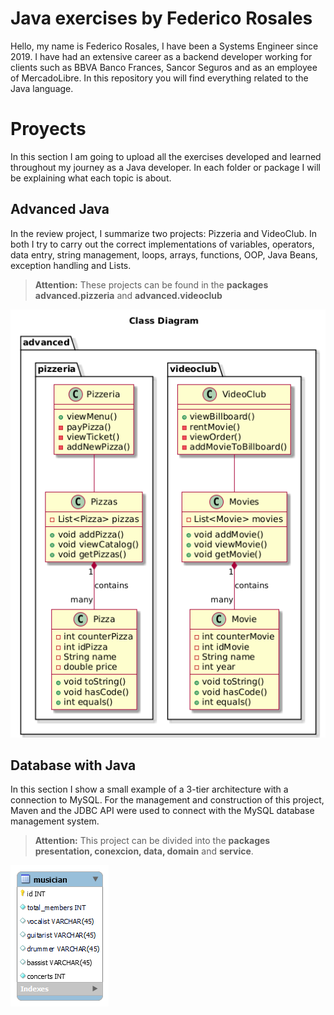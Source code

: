 # Java exercises by Federico Rosales
Hello, my name is Federico Rosales, I have been a Systems Engineer since 2019. I have had an extensive career as a backend developer working for clients such as BBVA Banco Frances, Sancor Seguros and as an employee of MercadoLibre.
In this repository you will find everything related to the Java language.


# Proyects

In this section I am going to upload all the exercises developed and learned throughout my journey as a Java developer. In each folder or package I will be explaining what each topic is about.

## Advanced Java

In the review project, I summarize two projects: Pizzeria and VideoClub. In both I try to carry out the correct implementations of variables, operators, data entry, string management, loops, arrays, functions, OOP, Java Beans, exception handling and Lists.

> **Attention:** These projects can be found in the **packages** **advanced.pizzeria** and **advanced.videoclub**

![Diagrams](/Advanced/img/videoclub-pizzeria-diagram.png)

## Database with Java

In this section I show a small example of a 3-tier architecture with a connection to MySQL. For the management and construction of this project, Maven and the JDBC API were used to connect with the MySQL database management system.

> **Attention:** This project can be divided into the **packages presentation, conexcion, data, domain** and **service**.

![Table](/Mysql/src/main/resources/musician.png)
